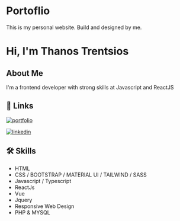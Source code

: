 # Portoflio

This is my personal website. Build and designed by me.

# Hi, I'm Thanos Trentsios

## About Me

I'm a frontend developer with strong skills at Javascript and ReactJS

## 🔗 Links

[![portfolio](https://img.shields.io/badge/my_portfolio-000?style=for-the-badge&logoColor=white)](https://thanosdev.com)

[![linkedin](https://img.shields.io/badge/linkedin-0A66C2?style=for-the-badge&logo=linkedin&logoColor=white)](https://www.linkedin.com/in/thanos-trentsios)

## 🛠 Skills

- HTML
- CSS / BOOTSTRAP / MATERIAL UI / TAILWIND / SASS
- Javascript / Typescript
- ReactJs
- Vue
- Jquery
- Responsive Web Design
- PHP & MYSQL

